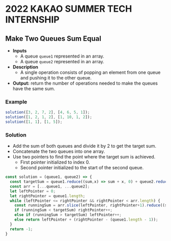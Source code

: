 # 2022 KAKAO SUMMER TECH INTERNSHIP

## Make Two Queues Sum Equal
- **Inputs**
  - A queue `queue1` represented in an array.
  - A queue `queue2` represented in an array.
- **Description**
  - A single operation consists of popping an element from one queue and pushing it to the other queue.
- **Output:** return the number of operations needed to make the queues have the same sum.
### Example
```js
solution([3, 2, 7, 2], [4, 6, 5, 1]);
solution([1, 2, 1, 2], [1, 10, 1, 2]);
solution([1, 1], [1, 5]);
```
### Solution
- Add the sum of both queues and divide it by 2 to get the target sum.
- Concatenate the two queues into one array.
- Use two pointers to find the point where the target sum is achieved.
  - First pointer initialized to index 0.
  - Second pointer initialized to the start of the second queue.
```js
const solution = (queue1, queue2) => {
  const targetSum = queue1.reduce((sum,x) => sum + x, 0) + queue2.reduce((sum,x) => sum + x, 0);
  const arr = [...queue1, ...queue2];
  let leftPointer = 0;
  let rightPointer = queue1.length;
  while (leftPointer <= rightPointer && rightPointer < arr.length) {
    const runningSum = arr.slice(leftPointer, rightPointer+1).reduce((sum, x) => sum + x, 0);
    if (runningSum < targetSum) rightPointer++;
    else if (runningSum > targetSum) leftPointer++;
    else return leftPointer + (rightPointer - (queue1.length - 1));
  }
  return -1;
}
```
